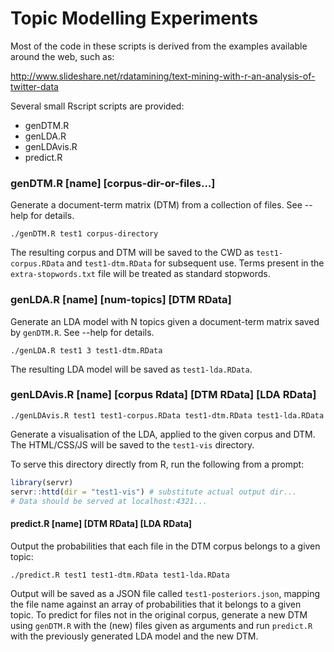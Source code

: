 Topic Modelling Experiments
===========================

Most of the code in these scripts is derived from the examples
available around the web, such as:

http://www.slideshare.net/rdatamining/text-mining-with-r-an-analysis-of-twitter-data

Several small Rscript scripts are provided:

 - genDTM.R
 - genLDA.R
 - genLDAvis.R
 - predict.R

### genDTM.R [name] [corpus-dir-or-files...]

Generate a document-term matrix (DTM) from a collection of files. See --help for details.

    ./genDTM.R test1 corpus-directory

The resulting corpus and DTM will be saved to the CWD as `test1-corpus.RData` and `test1-dtm.RData`
for subsequent use. Terms present in the `extra-stopwords.txt` file will be treated as standard
stopwords.

### genLDA.R [name] [num-topics] [DTM RData]

Generate an LDA model with N topics given a document-term matrix saved by `genDTM.R`. See --help for details.

    ./genLDA.R test1 3 test1-dtm.RData

The resulting LDA model will be saved as `test1-lda.RData`.

### genLDAvis.R [name] [corpus Rdata] [DTM RData] [LDA RData]

    ./genLDAvis.R test1 test1-corpus.RData test1-dtm.RData test1-lda.RData

Generate a visualisation of the LDA, applied to the given corpus and DTM. The
HTML/CSS/JS will be saved to the `test1-vis` directory.

To serve this directory directly from R, run the following from a prompt:

```r
library(servr)
servr::httd(dir = "test1-vis") # substitute actual output dir...
# Data should be served at localhost:4321...
```

#### predict.R [name] [DTM RData] [LDA RData]

Output the probabilities that each file in the DTM corpus belongs to a given
topic:

    ./predict.R test1 test1-dtm.RData test1-lda.RData

Output will be saved as a JSON file called `test1-posteriors.json`, mapping the
file name against an array of probabilities that it belongs to a given topic. To
predict for files not in the original corpus, generate a new DTM using `genDTM.R`
with the (new) files given as arguments and run `predict.R` with the previously
generated LDA model and the new DTM.
